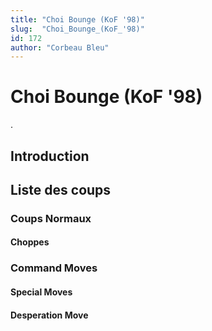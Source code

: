 ```yaml
---
title: "Choi Bounge (KoF '98)"
slug:  "Choi_Bounge_(KoF_'98)"
id: 172
author: "Corbeau Bleu"
---
```


# Choi Bounge (KoF '98)

.

## Introduction

## Liste des coups

### Coups Normaux

#### Choppes

### Command Moves

#### Special Moves

#### Desperation Move
